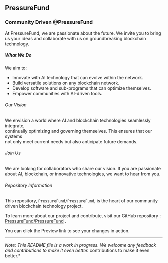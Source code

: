 ## PressureFund

### Community Driven @PressureFund

At PressureFund, we are passionate about the future. We invite you to bring 	
us your ideas and collaborate with us on groundbreaking blockchain technology.

##### What We Do

We aim to:

- Innovate with AI technology that can evolve within the network.
- Build versatile solutions on any blockchain network.
- Develop software and sub-programs that can optimize themselves.
- Empower communities with AI-driven tools.

###### Our Vision

We envision a world where AI and blockchain technologies seamlessly integrate,	
continually optimizing and governing themselves. This ensures that our systems 	
not only meet current needs but also anticipate future demands.

###### Join Us

We are looking for collaborators who share our vision. If you are passionate 	
about AI, blockchain, or innovative technologies, we want to hear from you.

###### Repository Information

This repository, `PressureFund/PressureFund`, is the heart of our community
 driven blockchain technology project.

To learn more about our project and contribute, visit our GitHub repository
: [PressureFund/PressureFund](https://github.com/PressureFund/PressureFund)
.

You can click the Preview link to see your changes in action.

---

*Note: This README file is a work in progress. We welcome any feedback and
contributions to make it even better.*
contributions to make it even better.*
